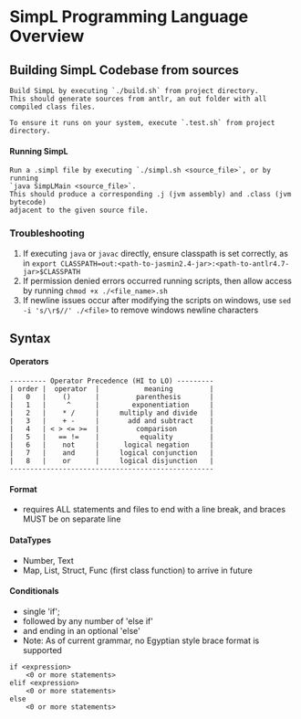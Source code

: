 # SimpL Programming Language Overview

## Building SimpL Codebase from sources
    
    Build SimpL by executing `./build.sh` from project directory.
    This should generate sources from antlr, an out folder with all compiled class files.
    
    To ensure it runs on your system, execute `.test.sh` from project directory.

#### Running SimpL

    Run a .simpl file by executing `./simpl.sh <source_file>`, or by running
    `java SimpLMain <source_file>`.
    This should produce a corresponding .j (jvm assembly) and .class (jvm bytecode)
    adjacent to the given source file.

### Troubleshooting

1. If executing `java` or `javac` directly, ensure classpath is set correctly, as in
   `export CLASSPATH=out:<path-to-jasmin2.4-jar>:<path-to-antlr4.7-jar>$CLASSPATH`
2. If permission denied errors occurred running scripts, then allow access by running
   `chmod +x ./<file_name>.sh`
3. If newline issues occur after modifying the scripts on windows, use
   `sed -i 's/\r$//' ./<file>` to remove windows newline characters


## Syntax

#### Operators
```
--------- Operator Precedence (HI to LO) ---------
| order |  operator  |           meaning         |
|   0   |    ()      |         parenthesis       |
|   1   |     ^      |        exponentiation     |
|   2   |    * /     |     multiply and divide   |
|   3   |    + -     |       add and subtract    |
|   4   | < > <= >=  |         comparison        |
|   5   |   == !=    |          equality         |
|   6   |    not     |      logical negation     |
|   7   |    and     |     logical conjunction   |
|   8   |    or      |     logical disjunction   |
--------------------------------------------------
```


#### Format
- requires ALL statements and files to end with a line break, and braces MUST be on
  separate line


#### DataTypes
- Number, Text
- Map, List, Struct, Func (first class function) to arrive in future


#### Conditionals
- single 'if';
- followed by any number of 'else if'
- and ending in an optional 'else'
- Note: As of current grammar, no Egyptian style brace format is supported

```
if <expression>
    <0 or more statements>
elif <expression>
    <0 or more statements>
else
    <0 or more statements>

```
